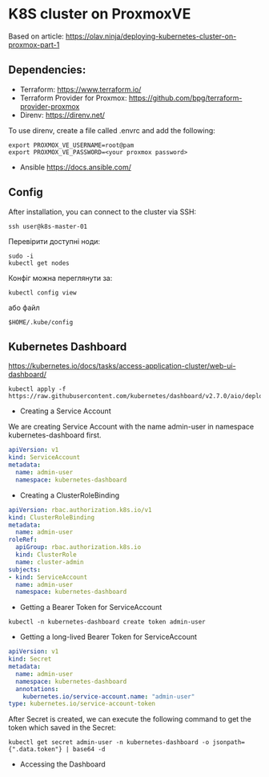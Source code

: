 # K8S cluster on ProxmoxVE
Based on article: https://olav.ninja/deploying-kubernetes-cluster-on-proxmox-part-1
## Dependencies:
- Terraform: https://www.terraform.io/
- Terraform Provider for Proxmox: https://github.com/bpg/terraform-provider-proxmox
- Direnv: https://direnv.net/
  
To use direnv, create a file called .envrc and add the following:
```
export PROXMOX_VE_USERNAME=root@pam
export PROXMOX_VE_PASSWORD=<your proxmox password>
```
- Ansible https://docs.ansible.com/

## Config

After installation, you can connect to the cluster via SSH:
```shell
ssh user@k8s-master-01
```
Перевірити доступні ноди:
```shell
sudo -i
kubectl get nodes
```
Конфіг можна переглянути за:
```shell
kubectl config view
```
або файл
```
$HOME/.kube/config
```

## Kubernetes Dashboard
https://kubernetes.io/docs/tasks/access-application-cluster/web-ui-dashboard/

```shell
kubectl apply -f https://raw.githubusercontent.com/kubernetes/dashboard/v2.7.0/aio/deploy/recommended.yaml
```

- Creating a Service Account

We are creating Service Account with the name admin-user in namespace kubernetes-dashboard first.
```yaml
apiVersion: v1
kind: ServiceAccount
metadata:
  name: admin-user
  namespace: kubernetes-dashboard
```
- Creating a ClusterRoleBinding
```yaml
apiVersion: rbac.authorization.k8s.io/v1
kind: ClusterRoleBinding
metadata:
  name: admin-user
roleRef:
  apiGroup: rbac.authorization.k8s.io
  kind: ClusterRole
  name: cluster-admin
subjects:
- kind: ServiceAccount
  name: admin-user
  namespace: kubernetes-dashboard
```

- Getting a Bearer Token for ServiceAccount
```shell
kubectl -n kubernetes-dashboard create token admin-user
```
- Getting a long-lived Bearer Token for ServiceAccount
```yaml
apiVersion: v1
kind: Secret
metadata:
  name: admin-user
  namespace: kubernetes-dashboard
  annotations:
    kubernetes.io/service-account.name: "admin-user"   
type: kubernetes.io/service-account-token  
```
After Secret is created, we can execute the following command to get the token which saved in the Secret:
```shell
kubectl get secret admin-user -n kubernetes-dashboard -o jsonpath={".data.token"} | base64 -d
```

- Accessing the Dashboard


